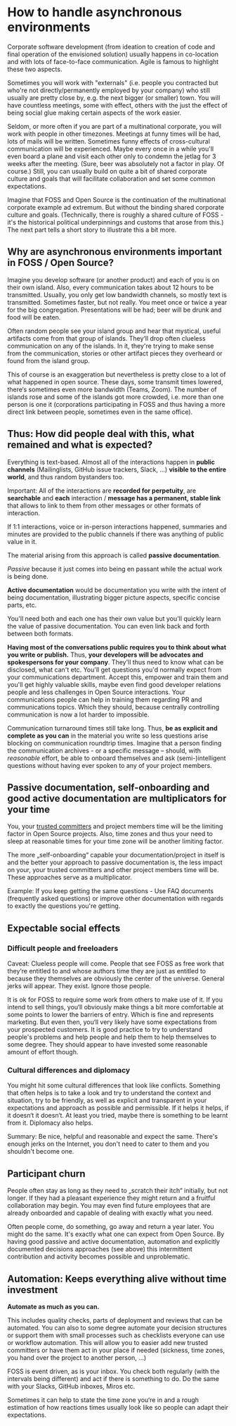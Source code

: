 # How to handle asynchronous environments

Corporate software development (from ideation to creation of code and final operation of the envisioned solution) usually happens in co-location and with lots of face-to-face communication. Agile is famous to highlight these two aspects.

Sometimes you will work with "externals" (i.e. people you contracted but who're not directly/permanently employed by your company) who still usually are pretty close by, e.g. the next bigger (or smaller) town. You will have countless meetings, some with effect, others with the just the effect of being social glue making certain aspects of the work easier. 

Seldom, or more often if you are part of a multinational corporate, you will work with people in other timezones. Meetings at funny times will be had, lots of mails will be written.  Sometimes funny effects of cross-cultural communication will be experienced. Maybe every once in a while you'll even board a plane and visit each other only to condemn the jetlag for 3 weeks after the meeting. (Sure, beer was absolutely not a factor in play. Of course.)
Still, you can usually build on quite a bit of shared corporate culture and goals that will facilitate collaboration and set some common expectations. 

Imagine that FOSS and Open Source is the continuation of the multinational corporate example ad extremum. But without the binding shared corporate culture and goals. 
(Technically, there is roughly a shared culture of FOSS - it's the historical political underpinnings and customs that arose from this.)
The next part tells a short story to illustrate this a bit more.

## Why are asynchronous environments important in FOSS / Open Source?
Imagine you develop software (or another product) and each of you is on their own island. Also, every communication takes about 12 hours to be transmitted. Usually, you only get low bandwidth channels, so mostly text is transmitted. Sometimes faster, but not really.
You meet once or twice a year for the big congregation. Presentations will be had; beer will be drunk and food will be eaten.

Often random people see your island group and hear that mystical, useful artifacts come from that group of islands.
They‘ll drop often clueless communication on any of the islands. In it, they're trying to make sense from the communication, stories or other artifact pieces they overheard or found from the island group.

This of course is an exaggeration but nevertheless is pretty close to a lot of what happened in open source. 
These days, some transmit times lowered, there‘s sometimes even more bandwidth (Teams, Zoom). 
The number of islands rose and some of the islands got more crowded, i.e. more than one person is one it (corporations participating in FOSS and thus having a more direct link between people, sometimes even in the same office).

## Thus: How did people deal with this, what remained and what is expected?

Everything is text-based. Almost all of the interactions happen in **public channels** (Mailinglists, GitHub issue trackers, Slack, …) **visible to the entire world**, and thus random bystanders too. 

Important: All of the interactions are **recorded for perpetuity**, are **searchable** and **each** interaction / **message has a permanent, stable link** that allows to link to them from other messages or other formats of interaction.

If 1:1 interactions, voice or in-person interactions happened, summaries and minutes are provided to the public channels if there was anything of public value in it.

The material arising from this approach is called **passive documentation**.

_Passive_ because it just comes into being en passant while the actual work is being done. 

**Active documentation** would be documentation you write with the intent of being documentation, illustrating bigger picture aspects, specific concise parts, etc. 

You'll need both and each one has their own value but you'll quickly learn the value of passive documentation. You can even link back and forth between both formats.

**Having most of the conversations public requires you to think about what you write or publish.** Thus, **your developers will be advocates and spokespersons for your company**.
They'll thus need to know what can be disclosed, what can't etc. You'll get questions you'd normally expect from your communications department. 
Accept this, empower and train them and you'll get highly valuable skills, maybe even find good developer relations people and less challenges in Open Source interactions.
Your communications people can help in training them regarding PR and communications topics. Which they should, because centrally controlling communication is now a lot harder to impossible. 

Communication turnaround times still take long. Thus, **be as explicit and complete as you can** in the material you write so less questions arise blocking on communication roundtrip times.
Imagine that a person finding the communication archives - or a specific message – should, with *reasonable* effort, be able to onboard themselves and ask (semi-)intelligent questions without having ever spoken to any of your project members. 

## Passive documentation, self-onboarding and good active documentation are multiplicators for your time

You, your [trusted committers]() and project members time will be the limiting factor in Open Source projects. Also, time zones and thus your need to sleep at reasonable times for your time zone will be another limiting factor. 

The more „self-onboarding“ capable your documentation/project in itself is and the better your approach to passive documentation is, the less impact on your, your trusted committers and other project members time will be. These approaches serve as a multiplicator. 

Example: If you keep getting the same questions - Use FAQ documents (frequently asked questions) or improve other documentation with regards to exactly the questions you're getting.

## Expectable social effects
### Difficult people and freeloaders

Caveat: Clueless people will come. People that see FOSS as free work that they‘re entitled to and whose authors time they are just as entitled to because they themselves are obviously the center of the universe. General jerks will appear. 
They exist. Ignore those people. 

It is ok for FOSS to require some work from others to make use of it. If you intend to sell things, you‘ll obviously make things a bit more comfortable at some points to lower the barriers of entry. Which is fine and represents marketing. But even then, you‘ll very likely have some expectations from your prospected customers.
It is good practice to try to understand people's problems and help people and help them to help themselves to some degree. They should appear to have invested some reasonable amount of effort though.

### Cultural differences and diplomacy

You might hit some cultural differences that look like conflicts. Something that often helps is to take a look and try to understand the context and situation, try to be friendly, as well as explicit and transparent in your expectations and approach as possible and permissible. 
If it helps it helps, if it doesn‘t it doesn‘t. At least you tried, maybe there is something to be learnt from it. Diplomacy also helps.

Summary: Be nice, helpful and reasonable and expect the same. There's enough jerks on the Internet, you don't need to cater to them and you shouldn't become one.

## Participant churn 

People often stay as long as they need to „scratch their itch“ initially, but not longer. If they had a pleasant experience they might return and a fruitful collaboration may begin. You may even find future employees that are already onboarded and capable of dealing with exactly what you need.

Often people come, do something, go away and return a year later. You might do the same. It's exactly what one can expect from Open Source. By having good passive and active documentation, automation and explicitly documented decisions approaches (see above) this intermittent contribution and activity becomes possible and unproblematic. 

## Automation: Keeps everything alive without time investment
**Automate as much as you can.**

This includes quality checks, parts of deployment and reviews that can be automated. You can also to some degree automate your decision structures or support them with small processes such as checklists everyone can use or workflow automation. This will allow you to easier add new trusted committers or have them act in your place if needed (sickness, time zones, you hand over the project to another person, ...)

FOSS is event driven, as is your inbox. You check both regularly (with the intervals being different) and act if there is something to do. Do the same with your Slacks, GitHub inboxes, Miros etc. 

Sometimes it can help to state the time zone you‘re in and a rough estimation of how reactions times usually look like so people can adapt their expectations.



